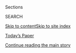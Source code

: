 <div id="app">

<div>

<div class="NYTAppHideMasthead css-1r6wvpq e1suatyy0">

<div class="section css-ui9rw0 e1suatyy2">

<div class="css-eph4ug er09x8g0">

<div class="css-6n7j50">

</div>

<span class="css-1dv1kvn">Sections</span>

<div class="css-10488qs">

<span class="css-1dv1kvn">SEARCH</span>

</div>

[Skip to content](#site-content)[Skip to site
index](#site-index)

</div>

<div class="css-10698na e1huz5gh0">

</div>

</div>

<div id="masthead-bar-one" class="section hasLinks css-15hmgas e1csuq9d3">

<div class="css-uqyvli e1csuq9d0">

</div>

<div class="css-1uqjmks e1csuq9d1">

</div>

<div class="css-9e9ivx">

[](https://myaccount.nytimes3xbfgragh.onion/auth/login?response_type=cookie&client_id=vi)

</div>

<div class="css-1bvtpon e1csuq9d2">

[Today’s Paper](https://www.nytimes3xbfgragh.onion/section/todayspaper)

</div>

</div>

</div>

</div>

<div data-aria-hidden="false">

<div id="site-content" data-role="main">

<div id="top-wrapper" class="css-15p45cc eaca97t0" type="top">

<div id="top-slug" class="css-19x0jxb eaca97t1" hidden="">

Advertisement

</div>

[Continue reading the main
story](#after-top)

<div class="ad top-wrapper" style="text-align:center;height:100%;display:block;min-height:90px">

<div id="top" class="place-ad" data-position="top" data-size-key="top">

</div>

</div>

<div id="after-top">

</div>

</div>

<div id="byline" class="section css-15h4p1b e9abtgs0">

<div class="css-1j21atc e1svk9qx1">

<div class="css-nfcc9b e1svk9qx3">

<div class="css-vl9dhg e1svk9qx5">

<div class="css-1nrhkj6 e1svk9qx6">

# Benoit Denizet-Lewis

</div>

## <span>Recent and archived work by Benoit Denizet-Lewis for The New York Times</span>

</div>

</div>

</div>

<div>

<div id="mid1-wrapper" class="css-1mn4oms eaca97t0" type="rank">

<div id="mid1-slug" class="css-1tag3rd eaca97t1">

Advertisement

</div>

[Continue reading the main
story](#after-mid1)

<div id="mid1" class="ad mid1-wrapper" style="text-align:center;height:100%;display:block">

</div>

<div id="after-mid1">

</div>

</div>

</div>

<div class="css-185go5a e1o5byef0">

<div class="css-15cbhtu">

  - [Latest](#stream-panel)
  - <span class="css-6n7j50">Search</span>
    <div class="control">
    <div class="label-container css-1dv1kvn">
    Search
    </div>
    <div class="css-wm4t3d">
    **<span id="clear-search-input" class="css-1dv1kvn">Clear this text
    input</span>
    </div>
    </div>
    <span class="css-1iovbfw"></span>

<div id="stream-panel" class="section css-8msx5b e1jz0cab1">

<div class="css-13mho3u">

1.  
    
    <div class="css-1cp3ece">
    
    <div class="css-1l4spti">
    
    [](/2019/10/08/books/review/how-we-fight-for-our-lives-saeed-jones.html)
    
    <div class="css-79elbk">
    
    ![](https://static01.graylady3jvrrxbe.onion/images/2019/11/17/books/review/17Denizet-Lewis1/Denizet-Lewis1-thumbWide.jpg?quality=75&auto=webp&disable=upscale)
    
    </div>
    
    ### <span class="css-m70j1g">nonfiction</span>
    
    ## The Power and Hurt of Growing Up Black and Gay
    
    In “How We Fight for Our Lives,” the poet Saeed Jones recalls a
    coming-of-age marked by sexual violence and bigotry as well as
    tenderness.
    
    <div class="css-1nqbnmb ea5icrr0">
    
    By <span class="css-1n7hynb">Benoit
    Denizet-Lewis</span>
    
    </div>
    
    </div>
    
    <div class="css-1lc2l26 e1xfvim33">
    
    </div>
    
    </div>

2.  
    
    <div class="css-1cp3ece">
    
    <div class="css-1l4spti">
    
    [](/2019/05/31/books/review/out-of-the-shadows-walt-odets.html)
    
    <div class="css-79elbk">
    
    ![](https://static01.graylady3jvrrxbe.onion/images/2019/06/02/books/review/31denizet-lewis1/31denizet-lewis1-thumbWide.jpg?quality=75&auto=webp&disable=upscale)
    
    </div>
    
    ### <span class="css-m70j1g">Nonfiction</span>
    
    ## Wondering at the ‘Special Universe’ of Gay Life in All Its Diversity
    
    In “Out of the Shadows,” Walt Odets looks at the trauma and shame
    that still plague gay men, and argues for more self-actualized and
    authentic lives.
    
    <div class="css-1nqbnmb ea5icrr0">
    
    By <span class="css-1n7hynb">Benoit
    Denizet-Lewis</span>
    
    </div>
    
    </div>
    
    <div class="css-1lc2l26 e1xfvim33">
    
    </div>
    
    </div>

3.  
    
    <div class="css-1cp3ece">
    
    <div class="css-1l4spti">
    
    [](/2019/01/11/magazine/gay-conservative-trump-era.html)
    
    <div class="css-79elbk">
    
    ![](https://static01.graylady3jvrrxbe.onion/images/2019/01/20/magazine/20mag-gayconservatives-slide-7GD1/20mag-gayconservatives-slide-7GD1-thumbWide.jpg?quality=75&auto=webp&disable=upscale)
    
    </div>
    
    ### <span class="css-m70j1g">Feature</span>
    
    ## For Gay Conservatives, the Trump Era is the Best and Worst of Times
    
    Inside the emboldened, if hardly unified, ranks of the L.G.B.T.
    right.
    
    <div class="css-1nqbnmb ea5icrr0">
    
    By <span class="css-1n7hynb">Benoit
    Denizet-Lewis</span>
    
    </div>
    
    </div>
    
    <div class="css-1lc2l26 e1xfvim33">
    
    </div>
    
    </div>

4.  
    
    <div class="css-1cp3ece">
    
    <div class="css-1l4spti">
    
    [](/interactive/2018/12/27/magazine/lives-they-lived-dwight-clark.html)
    
    <div class="css-79elbk">
    
    ![](https://static01.graylady3jvrrxbe.onion/images/2018/12/28/magazine/30mag-clark-photos-slide-EWIJ/30mag-tltl-photos-slide-EWIJ-thumbWide.jpg?quality=75&auto=webp&disable=upscale)
    
    </div>
    
    ## Dwight Clark‘s Catch Marked the Beginning of 49ers Dominance
    
    He made The Catch that ended one dynasty and launched another.
    
    <div class="css-1nqbnmb ea5icrr0">
    
    By <span class="css-1n7hynb">Benoit
    Denizet-Lewis</span>
    
    </div>
    
    </div>
    
    <div class="css-1lc2l26 e1xfvim33">
    
    </div>
    
    </div>

5.  
    
    <div class="css-1cp3ece">
    
    <div class="css-1l4spti">
    
    [](/interactive/2017/12/28/magazine/the-lives-they-lived-joseph-nicolosi.html)
    
    <div class="css-79elbk">
    
    ![](https://static01.graylady3jvrrxbe.onion/images/2017/12/31/magazine/31mag-tltl-nicolosi/31mag-tltl-nicolosi-thumbWide.jpg?quality=75&auto=webp&disable=upscale)
    
    </div>
    
    ## Joseph Nicolosi’s Life Traced the Rise and Fall of the Ex-Gay Movement
    
    His life traced the rise and fall of the ex-gay movement.
    
    <div class="css-1nqbnmb ea5icrr0">
    
    By <span class="css-1n7hynb">Benoit
    Denizet-Lewis</span>
    
    </div>
    
    </div>
    
    <div class="css-1lc2l26 e1xfvim33">
    
    </div>
    
    </div>

6.  
    
    <div class="css-1cp3ece">
    
    <div class="css-1l4spti">
    
    [](/2017/10/11/magazine/why-are-more-american-teenagers-than-ever-suffering-from-severe-anxiety.html)
    
    <div class="css-79elbk">
    
    ![](https://static01.graylady3jvrrxbe.onion/images/2017/10/15/magazine/15anxiety1/15anxiety1-thumbWide-v4.jpg?quality=75&auto=webp&disable=upscale)
    
    </div>
    
    ### <span class="css-m70j1g">Feature</span>
    
    ## Why Are More American Teenagers Than Ever Suffering From Severe Anxiety?
    
    Parents, therapists and schools are struggling to figure out whether
    helping anxious teenagers means protecting them or pushing them to
    face their fears.
    
    <div class="css-1nqbnmb ea5icrr0">
    
    By <span class="css-1n7hynb">Benoit
    Denizet-Lewis</span>
    
    </div>
    
    </div>
    
    <div class="css-1lc2l26 e1xfvim33">
    
    </div>
    
    </div>

7.  
    
    <div class="css-1cp3ece">
    
    <div class="css-1l4spti">
    
    [](/interactive/2016/12/21/magazine/the-lives-they-lived-zerka-t-moreno.html)
    
    <div class="css-79elbk">
    
    ![](https://static01.graylady3jvrrxbe.onion/images/2016/12/25/magazine/25tltl-zerka-moreno/25tltl-zerka-moreno-thumbWide.jpg?quality=75&auto=webp&disable=upscale)
    
    </div>
    
    ### <span class="css-m70j1g">The Lives They Lived</span>
    
    ## Zerka Moreno Believed Psychodrama Could Change the World
    
    She had little doubt that acting out experiences and feelings could
    save people — and help with child-raising.
    
    <div class="css-1nqbnmb ea5icrr0">
    
    By <span class="css-1n7hynb">Benoit
    Denizet-Lewis</span>
    
    </div>
    
    </div>
    
    <div class="css-1lc2l26 e1xfvim33">
    
    </div>
    
    </div>

8.  
    
    <div class="css-1cp3ece">
    
    <div class="css-1l4spti">
    
    [](/2016/10/23/style/matthew-segal-wants-your-attn.html)
    
    <div class="css-79elbk">
    
    ![](https://static01.graylady3jvrrxbe.onion/images/2016/10/23/fashion/23ATTN-WEB/23ATTN-WEB-thumbWide.jpg?quality=75&auto=webp&disable=upscale)
    
    </div>
    
    ## Matthew Segal Wants Your Attn:
    
    The 31-year-old started a popular news and topics site that targets
    progressive-leaning young people with highly shareable video
    content.
    
    <div class="css-1nqbnmb ea5icrr0">
    
    By <span class="css-1n7hynb">Benoit
    Denizet-Lewis</span>
    
    </div>
    
    </div>
    
    <div class="css-1lc2l26 e1xfvim33">
    
    </div>
    
    </div>

9.  
    
    <div class="css-1cp3ece">
    
    <div class="css-1l4spti">
    
    [](/2016/10/23/books/review/future-sex-emily-witt.html)
    
    <div class="css-79elbk">
    
    ![](https://static01.graylady3jvrrxbe.onion/images/2016/10/23/books/review/1023-BKS-Denizet-Lewis/1023-BKS-Denizet-Lewis-thumbWide.jpg?quality=75&auto=webp&disable=upscale)
    
    </div>
    
    ### <span class="css-m70j1g">Nonfiction</span>
    
    ## The Joy of Mass Intimacy: A Look at ‘Future Sex’
    
    Emily Witt’s “Future Sex” is a young woman’s report on an experiment
    with alternative sexuality.
    
    <div class="css-1nqbnmb ea5icrr0">
    
    By <span class="css-1n7hynb">Benoit
    Denizet-Lewis</span>
    
    </div>
    
    </div>
    
    <div class="css-1lc2l26 e1xfvim33">
    
    </div>
    
    </div>

10. 
    
    <div class="css-1cp3ece">
    
    <div class="css-1l4spti">
    
    [](/2016/04/10/magazine/how-do-you-change-voters-minds-have-a-conversation.html)
    
    <div class="css-79elbk">
    
    ![](https://static01.graylady3jvrrxbe.onion/images/2016/04/10/magazine/10doortodoor-ss-slide-MLF9/10doortodoor-ss-slide-MLF9-thumbWide.jpg?quality=75&auto=webp&disable=upscale)
    
    </div>
    
    ### <span class="css-m70j1g">Feature</span>
    
    ## How Do You Change Voters’ Minds? Have a Conversation
    
    Going door to door, a Los Angeles-based activist group tries to
    reduce prejudice against transgender people. A new study finds that
    it works.
    
    <div class="css-1nqbnmb ea5icrr0">
    
    By <span class="css-1n7hynb">Benoit Denizet-Lewis</span>
    
    </div>
    
    </div>
    
    <div class="css-1lc2l26 e1xfvim33">
    
    </div>
    
    </div>

<div class="css-13mho3u">

<div class="css-1t62hi8">

<div class="css-1stvaey">

Show
More

<div>

<div style="border:0;clip:rect(0 0 0 0);height:1px;margin:-1px;overflow:hidden;white-space:nowrap;padding:0;width:1px;position:absolute" data-role="log" data-aria-live="assertive">

</div>

<div style="border:0;clip:rect(0 0 0 0);height:1px;margin:-1px;overflow:hidden;white-space:nowrap;padding:0;width:1px;position:absolute" data-role="log" data-aria-live="assertive">

</div>

<div style="border:0;clip:rect(0 0 0 0);height:1px;margin:-1px;overflow:hidden;white-space:nowrap;padding:0;width:1px;position:absolute" data-role="log" data-aria-live="polite">

</div>

<div style="border:0;clip:rect(0 0 0 0);height:1px;margin:-1px;overflow:hidden;white-space:nowrap;padding:0;width:1px;position:absolute" data-role="log" data-aria-live="polite">

</div>

</div>

</div>

</div>

</div>

</div>

<div class="css-g6hk37 supplemental">

<div id="mid2-wrapper" class="css-10wkyv7 eaca97t0" type="lede">

<div id="mid2-slug" class="css-1tag3rd eaca97t1">

Advertisement

</div>

[Continue reading the main
story](#after-mid2)

<div id="mid2" class="ad mid2-wrapper" style="text-align:center;height:100%;display:block;min-height:250px">

</div>

<div id="after-mid2">

</div>

</div>

## Follow Elsewhere

<div class="module-body">

  - [**<span data-aria-hidden="true">BenoitDLewis</span><span class="css-1dv1kvn">twitter
    page for BenoitDLewis</span>](https://twitter.com/BenoitDLewis)

</div>

</div>

</div>

</div>

</div>

</div>

</div>

## Site Index

<div>

</div>

## Site Information Navigation

  - [© <span>2020</span> <span>The New York Times
    Company</span>](https://help.nytimes3xbfgragh.onion/hc/en-us/articles/115014792127-Copyright-notice)

<!-- end list -->

  - [NYTCo](https://www.nytco.com/)
  - [Contact
    Us](https://help.nytimes3xbfgragh.onion/hc/en-us/articles/115015385887-Contact-Us)
  - [Work with us](https://www.nytco.com/careers/)
  - [Advertise](https://nytmediakit.com/)
  - [T Brand Studio](http://www.tbrandstudio.com/)
  - [Your Ad
    Choices](https://www.nytimes3xbfgragh.onion/privacy/cookie-policy#how-do-i-manage-trackers)
  - [Privacy](https://www.nytimes3xbfgragh.onion/privacy)
  - [Terms of
    Service](https://help.nytimes3xbfgragh.onion/hc/en-us/articles/115014893428-Terms-of-service)
  - [Terms of
    Sale](https://help.nytimes3xbfgragh.onion/hc/en-us/articles/115014893968-Terms-of-sale)
  - [Site
    Map](https://spiderbites.nytimes3xbfgragh.onion)
  - [Help](https://help.nytimes3xbfgragh.onion/hc/en-us)
  - [Subscriptions](https://www.nytimes3xbfgragh.onion/subscription?campaignId=37WXW)

</div>

</div>
